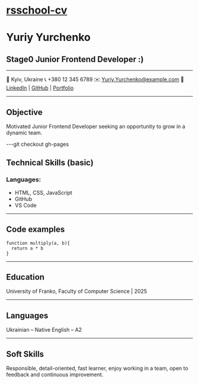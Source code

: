 # [rsschool-cv](https://IT-I-AM.github.io/rsschool-cv/rsccool-cv)

# Yuriy Yurchenko

## Stage0 Junior Frontend Developer :)

---

📍 Kyiv, Ukraine
📞 +380 12 345 6789
✉️ Yuriy.Yurchenko@example.com
💼 [LinkedIn](LinkedIn.com)  | [GitHub](GitHub.com) | [Portfolio](Portfolio.com) 

---

## Objective
Motivated Junior Frontend Developer seeking an opportunity to grow in a dynamic team. 

---git checkout gh-pages

## Technical Skills (basic)
### Languages: 
* HTML, CSS, JavaScript 
* GitHub
* VS Code

---

## Code examples

```
function multiply(a, b){
  return a * b
}

```

---

## Education
University of Franko, Faculty of Computer Science | 2025

---

## Languages
Ukrainian – Native
English – A2

---

## Soft Skills
Responsible, detail-oriented, fast learner, enjoy working in a team, open to feedback and continuous improvement.